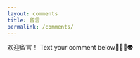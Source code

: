 ```yaml
---
layout: comments
title: 留言
permalink: /comments/
---
```

欢迎留言！
Text your comment below🚩🤖👾👽

<!-- - [w_weilan](https://blog.csdn.net/w_weilan)：旧的 CSDN 博客
- [刻苦驴啊](https://blog.csdn.net/D5__J9)：大哥+本科舍友，很耐心的解决我很多问题~
- [shadw3002](https://shadw3002.github.io)：同学+基友，常在一起交流技 ♂ 术
- [水唐](https://yorkking.github.io)：同学+基友+研究生舍友，热爱数学（自称为「紧跟大佬的菜鸡挣扎者」
- [Ender](https://ender-coder.github.io)：可 ♂ 爱的学弟
- [reeeeeeeeeein](https://reeeeeeeeeein.github.io/)：[专 业 演 员](https://wu-kan.cn/_posts/2019-11-04-%E5%86%8D%E8%A7%81-%E7%AE%97%E6%B3%95%E7%AB%9E%E8%B5%9B/)
- [datealive](https://datealive.top/)：[喜欢星空的学弟](https://wu-kan.cn/_posts/2019-01-18-%E5%9F%BA%E4%BA%8EJekyll%E6%90%AD%E5%BB%BA%E4%B8%AA%E4%BA%BA%E5%8D%9A%E5%AE%A2/#5ea53249b93ada00086d5e08)
- [Eartchen](https://eartchen.cn)：游戏爱好者
- [SYSU-SCC](https://scc.sysu.tech/Members/): 超算队同学们
- [子灵](https://www.asmodeus.cn/)：莉玥姐姐
- [CodeTalks](https://howardlau.me/)：我忘不掉白白了
- [Zhengxi Liu](https://blog.xcmyz.xyz/)：星辰漫游者 -->
